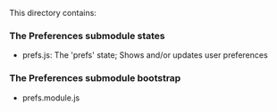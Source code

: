 This directory contains:

### The Preferences submodule states
- prefs.js: The 'prefs' state; Shows and/or updates user preferences

### The Preferences submodule bootstrap
- prefs.module.js